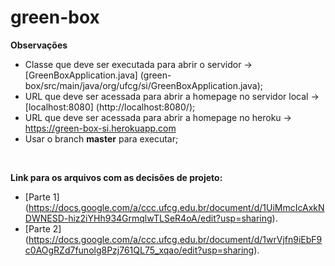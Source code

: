 # green-box

**Observações**
- Classe que deve ser executada para abrir o servidor -> [GreenBoxApplication.java] (green-box/src/main/java/org/ufcg/si/GreenBoxApplication.java);
- URL que deve ser acessada para abrir a homepage no servidor local -> [localhost:8080] (http://localhost:8080/);
- URL que deve ser acessada para abrir a homepage no heroku -> https://green-box-si.herokuapp.com
- Usar o branch **master** para executar;
<br/>

**Link para os arquivos com as decisões de projeto:**
- [Parte 1] (https://docs.google.com/a/ccc.ufcg.edu.br/document/d/1UiMmcIcAxkNDWNESD-hiz2iYHh934GrmqlwTLSeR4oA/edit?usp=sharing).
- [Parte 2] (https://docs.google.com/a/ccc.ufcg.edu.br/document/d/1wrVjfn9iEbF9c0AOgRZd7funolg8Pzj761QL75_xqao/edit?usp=sharing).



  
  
